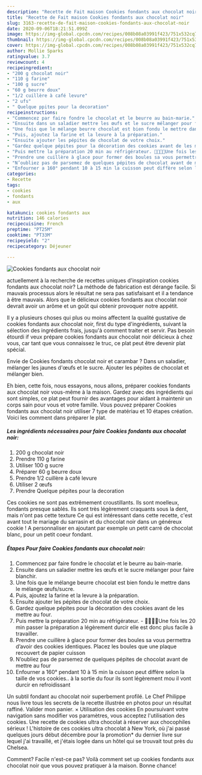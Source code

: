```yaml
---
description: "Recette de Fait maison Cookies fondants aux chocolat noir"
title: "Recette de Fait maison Cookies fondants aux chocolat noir"
slug: 3163-recette-de-fait-maison-cookies-fondants-aux-chocolat-noir
date: 2020-09-06T18:21:51.099Z
image: https://img-global.cpcdn.com/recipes/008b08a03991f423/751x532cq70/cookies-fondants-aux-chocolat-noir-photo-principale-de-la-recette.jpg
thumbnail: https://img-global.cpcdn.com/recipes/008b08a03991f423/751x532cq70/cookies-fondants-aux-chocolat-noir-photo-principale-de-la-recette.jpg
cover: https://img-global.cpcdn.com/recipes/008b08a03991f423/751x532cq70/cookies-fondants-aux-chocolat-noir-photo-principale-de-la-recette.jpg
author: Mollie Sparks
ratingvalue: 3.7
reviewcount: 4
recipeingredient:
- "200 g chocolat noir"
- "110 g farine"
- "100 g sucre"
- "60 g beurre doux"
- "1/2 cuillère à café levure"
- "2 ufs"
- " Quelque ppites pour la decoration"
recipeinstructions:
- "Commencez par faire fondre le chocolat et le beurre au bain-marie."
- "Ensuite dans un saladier mettre les œufs et le sucre mélanger pour faire blanchir."
- "Une fois que le mélange beurre chocolat est bien fondu le mettre dans le mélange œufs/sucre."
- "Puis, ajoutez la farine et la levure à la préparation."
- "Ensuite ajouter les pépites de chocolat de votre choix."
- "Gardez quelque pépites pour la décoration des cookies avant de les mettre au four."
- "Puis mettre la préparation 20 min au réfrigérateur. 🍫👩🏻‍🍳Une fois les 20 min passer la préparation a légèrement durcir elle est donc plus facile à travailler."
- "Prendre une cuillère à glace pour former des boules sa vous permettra d’avoir des cookies identiques. Placez les boules que une plaque recouvert de papier cuisson"
- "N’oubliez pas de parsemez de quelques pépites de chocolat avant de mettre au four"
- "Enfourner a 160° pendant 10 à 15 min la cuisson peut diffère selon la taille de vos cookies.. à la sortie du four ils sont légèrement mou il vont durcir en refroidissant"
categories:
- Recette
tags:
- cookies
- fondants
- aux

katakunci: cookies fondants aux 
nutrition: 146 calories
recipecuisine: French
preptime: "PT25M"
cooktime: "PT33M"
recipeyield: "2"
recipecategory: Déjeuner

---
```



![Cookies fondants aux chocolat noir](https://img-global.cpcdn.com/recipes/008b08a03991f423/751x532cq70/cookies-fondants-aux-chocolat-noir-photo-principale-de-la-recette.jpg)

actuellement à la recherche de recettes uniques d'inspiration cookies fondants aux chocolat noir? La méthode de fabrication est dérange facile. Si mauvais processus alors le résultat ne sera pas satisfaisant et il a tendance à être mauvais. Alors que le délicieux cookies fondants aux chocolat noir devrait avoir un arôme et un goût qui obtenir provoquer notre appétit.

Il y a plusieurs choses qui plus ou moins affectent la qualité gustative de cookies fondants aux chocolat noir, first du type d'ingrédients, suivant la sélection des ingrédients frais, jusqu'à comment traiter et servir. Pas besoin étourdi if veux prépare cookies fondants aux chocolat noir délicieux à chez vous, car tant que vous connaissez le truc, ce plat peut être devenir plat spécial.

Envie de Cookies fondants chocolat noir et carambar ? Dans un saladier, mélanger les jaunes d&#39;œufs et le sucre. Ajouter les pépites de chocolat et mélanger bien.


Eh bien, cette fois, nous essayons, nous allons, préparer cookies fondants aux chocolat noir vous-même à la maison. Gardez avec des ingrédients qui sont simples, ce plat peut fournir des avantages pour aidant à maintenir un corps sain pour vous et votre famille. Vous pouvez préparer Cookies fondants aux chocolat noir utiliser 7 type de matériau et 10 étapes création. Voici les comment dans préparer le plat.

<!--inarticleads1-->

##### Les ingrédients nécessaires pour faire Cookies fondants aux chocolat noir:

1.  200 g chocolat noir
1. Prendre 110 g farine
1. Utiliser 100 g sucre
1. Préparer 60 g beurre doux
1. Prendre 1/2 cuillère à café levure
1. Utiliser 2 œufs
1. Prendre  Quelque pépites pour la decoration


Ces cookies ne sont pas extrêmement croustillants. Ils sont moelleux, fondants presque sablés. Ils sont très légèrement craquants sous la dent, mais n&#39;ont pas cette texture Ce qui est intéressant dans cette recette, c&#39;est avant tout le mariage du sarrasin et du chocolat noir dans un généreux cookie ! A personnaliser en ajoutant par exemple un petit carré de chocolat blanc, pour un petit coeur fondant. 

<!--inarticleads2-->

##### Étapes Pour faire Cookies fondants aux chocolat noir:

1. Commencez par faire fondre le chocolat et le beurre au bain-marie.
1. Ensuite dans un saladier mettre les œufs et le sucre mélanger pour faire blanchir.
1. Une fois que le mélange beurre chocolat est bien fondu le mettre dans le mélange œufs/sucre.
1. Puis, ajoutez la farine et la levure à la préparation.
1. Ensuite ajouter les pépites de chocolat de votre choix.
1. Gardez quelque pépites pour la décoration des cookies avant de les mettre au four.
1. Puis mettre la préparation 20 min au réfrigérateur. - 🍫👩🏻‍🍳Une fois les 20 min passer la préparation a légèrement durcir elle est donc plus facile à travailler.
1. Prendre une cuillère à glace pour former des boules sa vous permettra d’avoir des cookies identiques. Placez les boules que une plaque recouvert de papier cuisson
1. N’oubliez pas de parsemez de quelques pépites de chocolat avant de mettre au four
1. Enfourner a 160° pendant 10 à 15 min la cuisson peut diffère selon la taille de vos cookies.. à la sortie du four ils sont légèrement mou il vont durcir en refroidissant


Un subtil fondant au chocolat noir superbement profilé. Le Chef Philippe nous livre tous les secrets de la recette illustrée en photos pour un résultat raffiné. Valider mon panier. × Utilisation des cookies En poursuivant votre navigation sans modifier vos paramètres, vous acceptez l&#39;utilisation des cookies. Une recette de cookies ultra chocolat à réserver aux chocophiles sérieux ! L&#39;histoire de ces cookies ultra chocolat à New York, où j&#39;ai passé quelques jours début décembre pour la promotion* du dernier livre sur lequel j&#39;ai travaillé, et j&#39;étais logée dans un hôtel qui se trouvait tout près du Chelsea. 


Comment? Facile n'est-ce pas? Voilà comment set up cookies fondants aux chocolat noir que vous pouvez pratiquer à la maison. Bonne chance!
